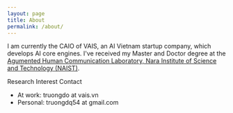 ```yaml
---
layout: page
title: About
permalink: /about/
---
```

I am currently the CAIO of VAIS, an AI Vietnam startup company, which develops AI core engines.
I've received my Master and Doctor degree at the [Agumented Human Communication Laboratory, Nara Institute of Science and Technology (NAIST)](http://ahclab.naist.jp/index_en.html).

Research Interest
Contact

- At work: truongdo at vais.vn
- Personal: truongdq54 at gmail.com
